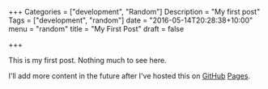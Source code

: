 +++
Categories = ["development", "Random"]
Description = "My first post"
Tags = ["development", "random"]
date = "2016-05-14T20:28:38+10:00"
menu = "random"
title = "My First Post"
draft = false

+++

This is my first post. Nothing much to see here.

I'll add more content in the future after I've hosted this on [GitHub](http://github.com) [Pages](https://pages.github.com/).
